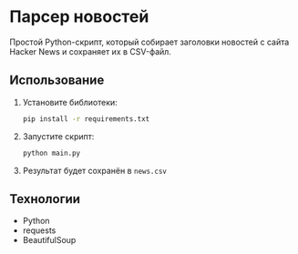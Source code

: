 # Парсер новостей

Простой Python-скрипт, который собирает заголовки новостей с сайта Hacker News
и сохраняет их в CSV-файл.

## Использование
1. Установите библиотеки:
   ```bash
   pip install -r requirements.txt
   ```

2. Запустите скрипт:
   ```bash
   python main.py
   ```

3. Результат будет сохранён в `news.csv`

## Технологии
- Python
- requests
- BeautifulSoup
